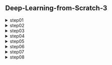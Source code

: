 ## Deep-Learning-from-Scratch-3

<details>
<summary>step01</summary>

---
## 1.1 변수란 
- 상자와 데이터는 별개
- 상자에 데이터가 들어감(할당)
- 상자 속을 보면 데이터를 알 수 있음(참조)

## 1.2 Variable 클래스 구현
- Variable 클래스 선언 
- 클래스로 인스턴스를 만듬. 인스턴스는 데이터를 담은 상자가 됨

## 1.3 [보충] 넘파이의 다차원 배열
- 0차원 배열(0차원 텐서) : 스칼라(scalar)
- 1차원 배열(1차원 텐서) : 벡터(vector) -> 축이 1개
- 2차원 배열(2차원 텐서)  : 행렬(matrix) -> 축이 2개
- 다차원 배열 : 텐서(tensor)
- 3차원 벡터와 3차원 배열은 다른 의
---

</details>

<details>
<summary>step02</summary>

---
## 2.1 힘수란 
- 어떤 변수로부터 다른 변수로의 대응 관계를 정한 것 (x -> *f* -> y)

## 2.2 Function 클래스 구현
- Variable 인스턴스를 다룰 수 있는 함수를 Function 클래스로 구현  
    - Function 클래스는 Variable 인스턴스를 입력받아 Variable 인스턴스를 출력함
    - Variable 인스턴스의 실제 데이터는 인스턴스 변수인 data에 있음

## 2.3 Function 클래스의 이용 
- DeZero 함수의 충족 사항   
    - Function 클래스는 기반 클래스로서, 모든 함수에 공통되는 기능을 구현한다.
    - 구체적인 함수는 Function 클래스를 상속한 클래스에서 구현한다.
- Note : Function 클래스의 forward 메서드는 예외를 발생시킨다. 이렇게 해두면 Function 클래스의 forward 메서드를 직접 호출한 사람에게 '이 메서드는  상속하여 구현해야 한다.' 는 사실을 알려줄 수 있다
---

</details>

<details>
<summary>step03</summary>

---
## 3.1 Exp 함수 구현 
- $y=e^x$ 구현. $e$는 자연로그의 밑, 2.718..., 오일러의 수, 네이피어 상수

## 3.2 함수 연결
- Function 클래스의 __call__ 메서드의 입,출력이 모두 Variable 인스턴스이기 때문에 함수 연결이 가능함
- $y=(e^{x^2})^2$ 계산도 가능
- 어려 함수로 구성된 함수를 **합성 합수** 라고 함
- 일련의 계산으로 계산 그래프로 그림 이유는? 
    - 계산 그래프를 이용하면 각 변수에 대한 미분을 효율적으로 계산할 수 있기 떄문임
    - 변수별 미분을 계산하는 알고리즘이 바로 **역전파**
---

</details>

<details>
<summary>step04</summary>

---
## 4.1 미분이란 
- 미분은 변화율 
    - 물체의 시간에 따른 위치 변화율(위치의 미분)은 속도
    - 시간에 대한 속도 변화율(속도의 미분)은 가속도 
- 정의는 '극한으로 가는 짧은 시간(순간)'에서의 변화량 
$$f'(x)=\displaystyle\lim_{h{\rightarrow}0}{\frac{f(x+h)-f(x)}{h}}$$
- $y=f(x)$가 어떤 구간에서 미분이 가능하다면 $f'(x)$ 도 함수이며, $f(x)$의 도함수라고 함

## 4.2 수치 미분 구현
- 컴퓨터는 극한을 취급할 수 없으니 극한과 비슷한 값으로 대체 
- $h=0.0001(=1e-4)$ 와 같은 매우 작은 값을 이용하여 함수의 변화량을 구하는 방법을 **수치미분**(numerical differentiation)이라고 함
- 수치 미분은 작은 값을 사용하여 '진정한 미분'을 근사함, 따라서 어쩔 수 없이 오차가 포함됨
- 이 오차를 줄이는 방법으로 '중앙차분', $f(x)$와 $f(x+h)$의 차이를 구하는 대신 $f(x-h)$와 $f(x+h)$의 차이를 구함

## 4.3 합성 함수의 미분
- 합성함수 $y=(e^{x^2})^2$ 의 미분
- 미분한 값이 3.297... 이라면, x를 0.5에서 작은 값만큼 변화시키면 y는 작은 값의 3.297...배만큼 변한다는 의미
- 복잡한 함수라도 원하는 함수를 선언한 후 미분 가능, 그러나 수치 미분의 문제가 있음

## 4.4 수치 미분의 문제점
- 수치 미분의 결과에는 오차가 포함되어있음 대부분의 경우 매우 작지만 어떤 계산이냐에 따라 커질 수도 있음
    - 오차가 포함되기 쉬운 이유는 주로 '자릿수 누락'
    - 차이를 구하는 계산은 주로 크기가 비슷한 값들을 다루므로 자릿수 누락이 생겨 유효 자릿수가 줄어들 수 있음
- 더 심각한 문제는 계산량이 많다는 점, 변수가 여러 개인 계산을 미분할 경우 변수 각각을 미분해야하기 떄문
- 신경망에서는 매개변수를 수백만 개 이상 사용하는 것은 일도 아님, 그래서 등장한 것이 **역전파**
- 수치 미분은 구현이 쉽고 거의 정확한 값을 얻을 수 있음, 이에 비해 역전파는 복잡한 알고리즘이라서 버그가 섞여 들어가기 쉬움
- 정확히 구현했는지 확인을 위해 수치미분 결과를 이용, 이를 **기울기 확인**(gradient checking)
---

</details>

<details>
<summary>step05</summary>

---
## 5.1 연쇄 법칙
- 역전파(backpropagation, 오차역전파법)를 이해하는 열쇠는 **연쇄 법칙**(chain rule)
- 연쇄 법칙에 따르면 합성 함수(여러함수가 연결된 함수)의 미분은 구성 함수 각각을 미분한 후 곱한 것과 같다고 함
- $a = A(x)$, $b = B(a)$, $y = C(b)$ $\Rightarrow$ $y = C(B(A(x)))$
$$\frac{dy}{dx} = \frac{dy}{db}\frac{db}{da}\frac{da}{dx}$$
$$\frac{dy}{dx} = \frac{dy}{dy}\frac{dy}{db}\frac{db}{da}\frac{da}{dx}$$
- $\frac{dy}{dy}$는 1

## 5.2 역전파 원리 도출
- 출력에서 입력 방향으로(즉, 역방향으로) 순서대로 계산
$$\frac{dy}{dx} = ((\frac{dy}{dy}\frac{dy}{db})\frac{db}{da})\frac{da}{dx}$$
- 미분값이 오른쪽에서 왼쪽으로 전파되는 것을 알 수 있음, 역전파 

## 5.3 계산 그래프로 살펴보기
- 순전파
$$x \rightarrow A \rightarrow a \rightarrow B \rightarrow b \rightarrow C \rightarrow y$$
- 역전파
$$\frac{dy}{dx} \leftarrow A'(x) \leftarrow \frac{dy}{da} \leftarrow B'(a) \leftarrow \frac{dy}{db} \leftarrow C'(b) \leftarrow \frac{dy}{dy}$$
- 위의 식을 잘 보면 역전파 시에는 순전파 시 이용한 데이터가 필요하다는 것을 알 수 있음 
- 따라서, 역전파를 구하려면 먼저 순전파를 하고 각 합수의 입력변수(x, a, b)의 값을 꼭 기억해둬야함 
---

</details>

<details>
<summary>step06</summary>

---
## 6.1 Variable 클래스 추가 구현
- 미분값도 저장하도록 확장

## 6.2 Function 클래스 추가 구현
- 미분을 계산하는 역전파(backward 메서드) 추가
- forward 메서드 호출 시 건네받은 Variable 인스턴스 유지 추가

## 6.3 Square 과 Exp 클래스 추가 구현
- $y=x^2$, $y=e^x$ 의 각 미분값을 곱해주는 함수 추가

## 6.4 역전파 구현
- 역전파는 $\frac{dy}{dy}=1$ 에서 시작, 출력 y의 미분값을 np.array(1.0)
---

</details>

<details>
<summary>step07</summary>

---
## 7.1 역전파 자동화의 시작
- 역전파 자동화는 변수와 함수의 '관계'를 이해하는 데서 출발
- 함수의 입장에서 변수는 입력 변수(input)와 출력 변수(output)
- 변수의 입장에서 함수는 창조자(creator), 함수에 의해 변수가 만들어짐
- 동적 계산 그래프는 실제 계산이 이루어질 때 변수에 관련 '연결'을 기록하는 방식으로 만들어짐
- Define-by-Run : 데이터를 흘려보냄으로써(Run 함으로써) 연결이 규정된다(Define 된다)는 뜻
- $x \longrightarrow A \longrightarrow a \longrightarrow B \longrightarrow b \longrightarrow C \longrightarrow y$
- $x\xleftarrow{\text{input}}A\xleftarrow{\text{creator}}a\xleftarrow{\text{input}}B\xleftarrow{\text{creator}}b\xleftarrow{\text{input}}C\xleftarrow{\text{creator}}y$

## 7.2 역전파 도전!
```python
y.grad = np.array(1.0)

C = y.creator # 1. 함수를 가져온다.
b = C.input # 2. 함수의 입력을 가져온다.
b.grad = C.backward(y.grad) # 3. 함수의 backword 메서드를 호출한다.
```
```python
B = b.creator # 1. 함수를 가져온다.
a = B.input # 2. 함수의 입력을 가져온다.
a.grad = B.backward(b.grad) # 3. 함수의 backword 메서드를 호출한다.
```
```python
A = a.creator # 1. 함수를 가져온다.
x = A.input # 2. 함수의 입력을 가져온다.
x.grad = A.backward(a.grad) # 3. 함수의 backword 메서드를 호출한다.
```

## 7.3 backward 메서드 추가
(step07.py)

---

</details>

<details>
<summary>step08</summary>

---

## 8.1 현재의 Variable 클래스
- 현재 backward 함수는 이전의 backward를 호출하는 함수
- self.creator 가 None인 변수를 찾을 때까지 backward에서 backward를 호출하고 또 호출하고... 계속 반복 $\rightarrow$ 재귀 구조

## 8.2 반복문을 이용한 구현
(step08.py)

## 8.3 동작 확인
- 재귀보다 반복문이 더 효율적인 이유? 
    - 재귀는 함수를 재귀적으로 호출할 떄 마다 중간 결과를 메모리에 유지하면서(스택을 쌓으면서) 처리를 이어감. 그러나 요즘 컴퓨터의 메모리가 넉넉한 편이여서 큰 문제가 되지 않음.

---

</details>
